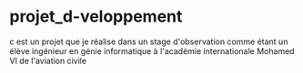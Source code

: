 # projet_d-veloppement
c est un projet que je réalise dans un stage d'observation comme étant un élève ingénieur en génie informatique à l'académie internationale Mohamed VI de l'aviation civile 
